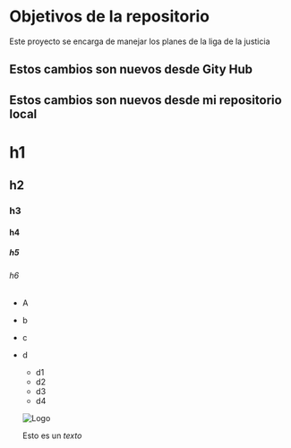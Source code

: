 # Objetivos de la repositorio

Este proyecto se encarga de manejar los planes de la liga de la justicia


## Estos cambios son nuevos desde Gity Hub
## Estos cambios son nuevos desde mi repositorio local

# h1
## h2
### h3
#### h4
##### h5
###### h6

* A
* b
* c
* d
  * d1
  * d2
  * d3
  * d4
  
  ![Logo](https://upload.wikimedia.org/wikipedia/commons/a/ab/Logo_TV_2015.png)
  
  Esto es un _texto_
